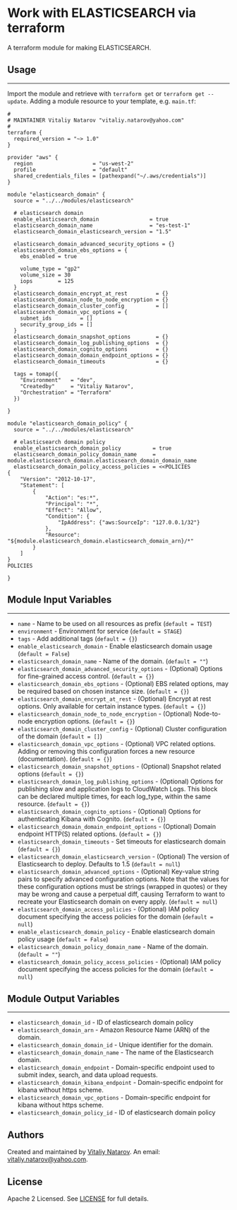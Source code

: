 # Work with ELASTICSEARCH via terraform

A terraform module for making ELASTICSEARCH.


## Usage
----------------------
Import the module and retrieve with ```terraform get``` or ```terraform get --update```. Adding a module resource to your template, e.g. `main.tf`:

```
#
# MAINTAINER Vitaliy Natarov "vitaliy.natarov@yahoo.com"
#
terraform {
  required_version = "~> 1.0"
}

provider "aws" {
  region                   = "us-west-2"
  profile                  = "default"
  shared_credentials_files = [pathexpand("~/.aws/credentials")]
}

module "elasticsearch_domain" {
  source = "../../modules/elasticsearch"

  # elasticsearch domain
  enable_elasticsearch_domain                = true
  elasticsearch_domain_name                  = "es-test-1"
  elasticsearch_domain_elasticsearch_version = "1.5"

  elasticsearch_domain_advanced_security_options = {}
  elasticsearch_domain_ebs_options = {
    ebs_enabled = true

    volume_type = "gp2"
    volume_size = 30
    iops        = 125
  }
  elasticsearch_domain_encrypt_at_rest         = {}
  elasticsearch_domain_node_to_node_encryption = {}
  elasticsearch_domain_cluster_config          = []
  elasticsearch_domain_vpc_options = {
    subnet_ids         = []
    security_group_ids = []
  }
  elasticsearch_domain_snapshot_options        = {}
  elasticsearch_domain_log_publishing_options  = {}
  elasticsearch_domain_cognito_options         = {}
  elasticsearch_domain_domain_endpoint_options = {}
  elasticsearch_domain_timeouts                = {}

  tags = tomap({
    "Environment"   = "dev",
    "Createdby"     = "Vitaliy Natarov",
    "Orchestration" = "Terraform"
  })

}

module "elasticsearch_domain_policy" {
  source = "../../modules/elasticsearch"

  # elasticsearch domain policy
  enable_elasticsearch_domain_policy          = true
  elasticsearch_domain_policy_domain_name     = module.elasticsearch_domain.elasticsearch_domain_domain_name
  elasticsearch_domain_policy_access_policies = <<POLICIES
{
    "Version": "2012-10-17",
    "Statement": [
        {
            "Action": "es:*",
            "Principal": "*",
            "Effect": "Allow",
            "Condition": {
                "IpAddress": {"aws:SourceIp": "127.0.0.1/32"}
            },
            "Resource": "${module.elasticsearch_domain.elasticsearch_domain_arn}/*"
        }
    ]
}
POLICIES

}
```

## Module Input Variables
----------------------
- `name` - Name to be used on all resources as prefix (`default = TEST`)
- `environment` - Environment for service (`default = STAGE`)
- `tags` - Add additional tags (`default = {}`)
- `enable_elasticsearch_domain` - Enable elasticsearch domain usage (`default = False`)
- `elasticsearch_domain_name` - Name of the domain. (`default = ""`)
- `elasticsearch_domain_advanced_security_options` - (Optional) Options for fine-grained access control. (`default = {}`)
- `elasticsearch_domain_ebs_options` - (Optional) EBS related options, may be required based on chosen instance size. (`default = {}`)
- `elasticsearch_domain_encrypt_at_rest` - (Optional) Encrypt at rest options. Only available for certain instance types. (`default = {}`)
- `elasticsearch_domain_node_to_node_encryption` - (Optional) Node-to-node encryption options.  (`default = {}`)
- `elasticsearch_domain_cluster_config` - (Optional) Cluster configuration of the domain (`default = []`)
- `elasticsearch_domain_vpc_options` - (Optional) VPC related options. Adding or removing this configuration forces a new resource (documentation). (`default = {}`)
- `elasticsearch_domain_snapshot_options` - (Optional) Snapshot related options (`default = {}`)
- `elasticsearch_domain_log_publishing_options` - (Optional) Options for publishing slow and application logs to CloudWatch Logs. This block can be declared multiple times, for each log_type, within the same resource. (`default = {}`)
- `elasticsearch_domain_cognito_options` - (Optional) Options for authenticating Kibana with Cognito. (`default = {}`)
- `elasticsearch_domain_domain_endpoint_options` - (Optional) Domain endpoint HTTP(S) related options. (`default = {}`)
- `elasticsearch_domain_timeouts` - Set timeouts for elasticsearch domain (`default = {}`)
- `elasticsearch_domain_elasticsearch_version` - (Optional) The version of Elasticsearch to deploy. Defaults to 1.5 (`default = null`)
- `elasticsearch_domain_advanced_options` - (Optional) Key-value string pairs to specify advanced configuration options. Note that the values for these configuration options must be strings (wrapped in quotes) or they may be wrong and cause a perpetual diff, causing Terraform to want to recreate your Elasticsearch domain on every apply. (`default = null`)
- `elasticsearch_domain_access_policies` - (Optional) IAM policy document specifying the access policies for the domain (`default = null`)
- `enable_elasticsearch_domain_policy` - Enable elasticsearch domain policy usage (`default = False`)
- `elasticsearch_domain_policy_domain_name` - Name of the domain. (`default = ""`)
- `elasticsearch_domain_policy_access_policies` - (Optional) IAM policy document specifying the access policies for the domain (`default = null`)

## Module Output Variables
----------------------
- `elasticsearch_domain_id` - ID of elasticsearch domain policy
- `elasticsearch_domain_arn` - Amazon Resource Name (ARN) of the domain.
- `elasticsearch_domain_domain_id` - Unique identifier for the domain.
- `elasticsearch_domain_domain_name` - The name of the Elasticsearch domain.
- `elasticsearch_domain_endpoint` - Domain-specific endpoint used to submit index, search, and data upload requests.
- `elasticsearch_domain_kibana_endpoint` - Domain-specific endpoint for kibana without https scheme.
- `elasticsearch_domain_vpc_options` - Domain-specific endpoint for kibana without https scheme.
- `elasticsearch_domain_policy_id` - ID of elasticsearch domain policy


## Authors

Created and maintained by [Vitaliy Natarov](https://github.com/SebastianUA). An email: [vitaliy.natarov@yahoo.com](vitaliy.natarov@yahoo.com).

## License

Apache 2 Licensed. See [LICENSE](https://github.com/SebastianUA/terraform/blob/master/LICENSE) for full details.
